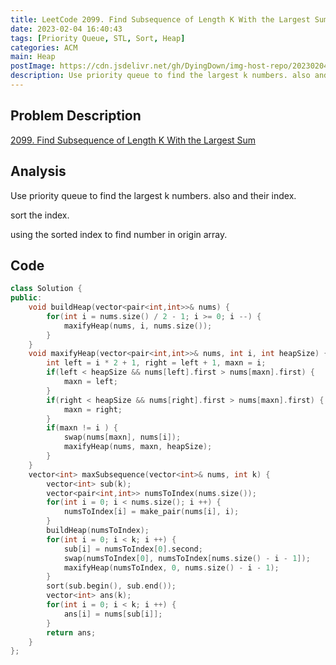 ```yaml
---
title: LeetCode 2099. Find Subsequence of Length K With the Largest Sum
date: 2023-02-04 16:40:43
tags: [Priority Queue, STL, Sort, Heap]
categories: ACM
main: Heap
postImage: https://cdn.jsdelivr.net/gh/DyingDown/img-host-repo/202302041646786.jpg
description: Use priority queue to find the largest k numbers. also and their index.
---
```


## Problem Description 

[2099. Find Subsequence of Length K With the Largest Sum](https://leetcode.com/problems/find-subsequence-of-length-k-with-the-largest-sum/description/)

## Analysis

Use priority queue to find the largest k numbers. also and their index.

sort the index.

using the sorted index to find number in origin array.

## Code

```c++
class Solution {
public:
    void buildHeap(vector<pair<int,int>>& nums) {
        for(int i = nums.size() / 2 - 1; i >= 0; i --) {
            maxifyHeap(nums, i, nums.size());
        }
    }
    void maxifyHeap(vector<pair<int,int>>& nums, int i, int heapSize) {
        int left = i * 2 + 1, right = left + 1, maxn = i;
        if(left < heapSize && nums[left].first > nums[maxn].first) {
            maxn = left;
        }
        if(right < heapSize && nums[right].first > nums[maxn].first) {
            maxn = right;
        }
        if(maxn != i ) {
            swap(nums[maxn], nums[i]);
            maxifyHeap(nums, maxn, heapSize);
        }
    }
    vector<int> maxSubsequence(vector<int>& nums, int k) {
        vector<int> sub(k);
        vector<pair<int,int>> numsToIndex(nums.size());
        for(int i = 0; i < nums.size(); i ++) {
            numsToIndex[i] = make_pair(nums[i], i);
        }
        buildHeap(numsToIndex);
        for(int i = 0; i < k; i ++) {
            sub[i] = numsToIndex[0].second;
            swap(numsToIndex[0], numsToIndex[nums.size() - i - 1]);
            maxifyHeap(numsToIndex, 0, nums.size() - i - 1);
        }
        sort(sub.begin(), sub.end());
        vector<int> ans(k);
        for(int i = 0; i < k; i ++) {
            ans[i] = nums[sub[i]];
        }
        return ans;
    }
};
```

